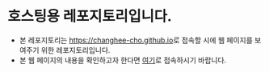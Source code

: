 # 호스팅용 레포지토리입니다.
- 본 레포지토리는 <span style="link:none" onclick="return false;">https://changhee-cho.github.io</span>로 접속할 시에 웹 페이지를 보여주기 위한 레포지토리입니다.
- 본 웹 페이지의 내용을 확인하고자 한다면 <a href="https://changhee-cho.github.io">여기</a>로 접속하시기 바랍니다.
